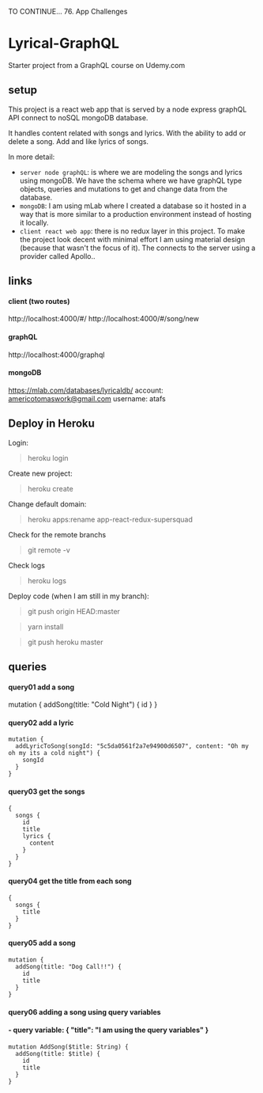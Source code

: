 TO CONTINUE... 76. App Challenges

# Lyrical-GraphQL

Starter project from a GraphQL course on Udemy.com

## setup

This project is a react web app that is served by a node express graphQL API connect to noSQL mongoDB database. 

It handles content related with songs and lyrics. With the ability to add or delete a song. Add and like lyrics of songs.

In more detail:
- `server node graphQL`: is where we are modeling the songs and lyrics using mongoDB. We have the schema where we have graphQL type objects, queries and mutations to get and change data from the database.
- `mongoDB`: I am using mLab where I created a database so it hosted in a way that is more similar to a production environment instead of hosting it locally.
- `client react web app`: there is no redux layer in this project. To make the project look decent with minimal effort I am using material design (because that wasn't the focus of it). The connects to the server using a provider called Apollo.. 

## links

#### client (two routes)

http://localhost:4000/#/
http://localhost:4000/#/song/new

#### graphQL

http://localhost:4000/graphql

#### mongoDB

https://mlab.com/databases/lyricaldb/
account: americotomaswork@gmail.com
username: atafs

## Deploy in Heroku

Login:

> heroku login

Create new project:

> heroku create

Change default domain:

> heroku apps:rename app-react-redux-supersquad

Check for the remote branchs

> git remote -v

Check logs

> heroku logs

Deploy code (when I am still in my branch):

> git push origin HEAD:master

> yarn install

> git push heroku master

## queries

#### query01 add a song

mutation {
addSong(title: "Cold Night") {
id
}
}

#### query02 add a lyric

```
mutation {
  addLyricToSong(songId: "5c5da0561f2a7e94900d6507", content: "Oh my oh my its a cold night") {
    songId
  }
}
```

#### query03 get the songs

```
{
  songs {
    id
    title
    lyrics {
      content
    }
  }
}
```

#### query04 get the title from each song

```
{
  songs {
    title
  }
}
```

#### query05 add a song

```
mutation {
  addSong(title: "Dog Call!!") {
    id
    title
  }
}
```

#### query06 adding a song using query variables

#### - query variable: { "title": "I am using the query variables" }

```
mutation AddSong($title: String) {
  addSong(title: $title) {
    id
    title
  }
}
```
